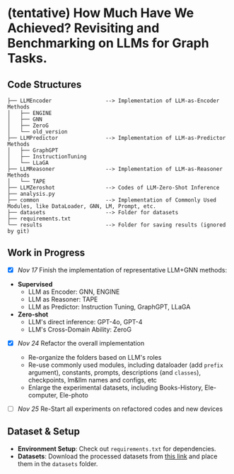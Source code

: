 # (tentative) How Much Have We Achieved? Revisiting and Benchmarking on LLMs for Graph Tasks.

## Code Structures

```
├── LLMEncoder                 --> Implementation of LLM-as-Encoder Methods
│   ├── ENGINE
│   ├── GNN
│   ├── ZeroG
│   └── old_version
├── LLMPredictor               --> Implementation of LLM-as-Predictor Methods
│   ├── GraphGPT
│   ├── InstructionTuning
│   └── LLaGA
├── LLMReasoner                --> Implementation of LLM-as-Reasoner Methods
│   └── TAPE
├── LLMZeroshot                --> Codes of LLM-Zero-Shot Inference
├── analysis.py
├── common                     --> Implementation of Commonly Used Modules, like DataLoader, GNN, LM, Prompt, etc.
├── datasets                   --> Folder for datasets 
├── requirements.txt           
└── results                    --> Folder for saving results (ignored by git)
```


## Work in Progress 

- [x] *Nov 17* Finish the implementation of representative LLM+GNN methods:
       
 *  **Supervised**
      * LLM as Encoder: GNN, ENGINE
      * LLM as Reasoner: TAPE
      * LLM as Predictor: Instruction Tuning, GraphGPT, LLaGA
 * **Zero-shot**
      * LLM's direct inference: GPT-4o, GPT-4
      * LLM's Cross-Domain Ability: ZeroG

- [x] *Nov 24* Refactor the overall implementation
  * Re-organize the folders based on LLM's roles
  * Re-use commonly used modules, including dataloader (add `prefix` argument), constants, prompts, descriptions (and `classes`), checkpoints, lm&llm names and configs, etc
  * Enlarge the experimental datasets, including Books-History, Ele-computer, Ele-photo

- [ ] *Nov 25* Re-Start all experiments on refactored codes and new devices 

## Dataset & Setup

- **Environment Setup**: Check out `requirements.txt` for dependencies.
- **Datasets**: Download the processed datasets from [this link](https://drive.google.com/drive/folders/1WfBIPA3dMd8qQZ6QlQRg9MIFGMwnPdFj) and place them in the `datasets` folder.


